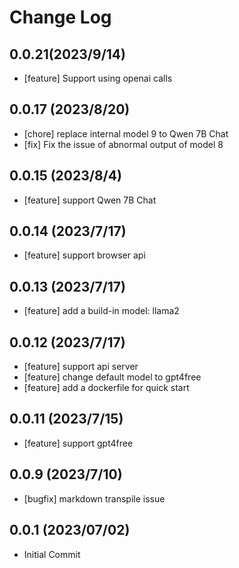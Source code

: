 # Change Log
## 0.0.21(2023/9/14)
 - [feature] Support using openai calls

## 0.0.17 (2023/8/20)
 - [chore] replace internal model 9 to Qwen 7B Chat
 - [fix] Fix the issue of abnormal output of model 8

## 0.0.15 (2023/8/4)
 - [feature] support Qwen 7B Chat

## 0.0.14 (2023/7/17)
 - [feature] support browser api

## 0.0.13 (2023/7/17)
 - [feature] add a build-in model: llama2

## 0.0.12 (2023/7/17)
 - [feature] support api server
 - [feature] change default model to gpt4free
 - [feature] add a dockerfile for quick start

## 0.0.11 (2023/7/15)
 - [feature] support gpt4free

## 0.0.9 (2023/7/10)
 - [bugfix] markdown transpile issue

## 0.0.1 (2023/07/02)
 - Initial Commit